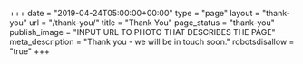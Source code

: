 +++
date = "2019-04-24T05:00:00+00:00"
type = "page"
layout = "thank-you"
url = "/thank-you/"
title = "Thank You"
page_status = "thank-you"
publish_image = "INPUT URL TO PHOTO THAT DESCRIBES THE PAGE"
meta_description = "Thank you - we will be in touch soon."
robotsdisallow = "true"
+++